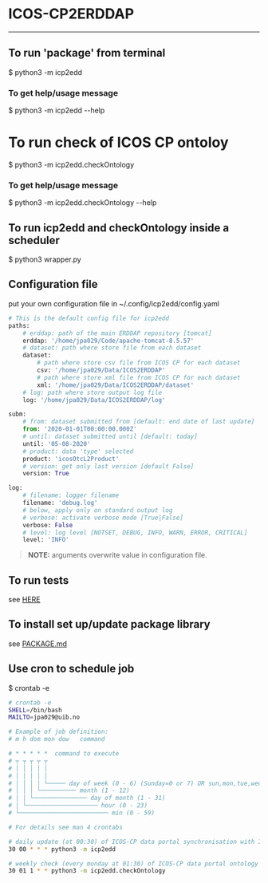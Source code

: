 # ICOS-CP2ERDDAP

---
## To run 'package' from terminal
$ python3 -m icp2edd  

### To get help/usage message
$ python3 -m icp2edd --help

# To run check of ICOS CP ontoloy
$ python3 -m icp2edd.checkOntology  
<!--
or  
$ python3 wrapper.py --check
-->

### To get help/usage message
$ python3 -m icp2edd.checkOntology --help

## To run icp2edd and checkOntology inside a scheduler
$ python3 wrapper.py

## Configuration file
put your own configuration file in
~/.config/icp2edd/config.yaml

```python
# This is the default config file for icp2edd
paths:
    # erddap: path of the main ERDDAP repository [tomcat]
    erddap: '/home/jpa029/Code/apache-tomcat-8.5.57'
    # dataset: path where store file from each dataset
    dataset:
        # path where store csv file from ICOS CP for each dataset
        csv: '/home/jpa029/Data/ICOS2ERDDAP'
        # path where store xml file from ICOS CP for each dataset
        xml: '/home/jpa029/Data/ICOS2ERDDAP/dataset'
    # log: path where store output log file
    log: '/home/jpa029/Data/ICOS2ERDDAP/log'

subm:
    # from: dataset submitted from [default: end date of last update]
    from: '2020-01-01T00:00:00.000Z'
    # until: dataset submitted until [default: today]
    until: '05-08-2020'
    # product: data 'type' selected
    product: 'icosOtcL2Product'
    # version: get only last version [default False]
    version: True

log:
    # filename: logger filename
    filename: 'debug.log'
    # below, apply only on standard output log
    # verbose: activate verbose mode [True|False]
    verbose: False
    # level: log level [NOTSET, DEBUG, INFO, WARN, ERROR, CRITICAL]
    level: 'INFO'
```

> **NOTE:** arguments overwrite value in configuration file.

## To run tests
see [HERE](tests/README.md)

## To install set up/update package library
see [PACKAGE.md](PACKAGE.md)

## Use cron to schedule job
$ crontab -e  
```bash
# crontab -e
SHELL=/bin/bash
MAILTO=jpa029@uib.no

# Example of job definition:
# m h dom mon dow   command

# * * * * *  command to execute
# ┬ ┬ ┬ ┬ ┬
# │ │ │ │ │
# │ │ │ │ │
# │ │ │ │ └───── day of week (0 - 6) (Sunday=0 or 7) OR sun,mon,tue,wed,thu,fri,sat
# │ │ │ └────────── month (1 - 12)
# │ │ └─────────────── day of month (1 - 31)
# │ └──────────────────── hour (0 - 23)
# └───────────────────────── min (0 - 59)

# For details see man 4 crontabs

# daily update (at 00:30) of ICOS-CP data portal synchronisation with ICOS-CP ERDDAP server
30 00 * * * python3 -m icp2edd

# weekly check (every monday at 01:30) of ICOS-CP data portal ontology
30 01 1 * * python3 -m icp2edd.checkOntology
```